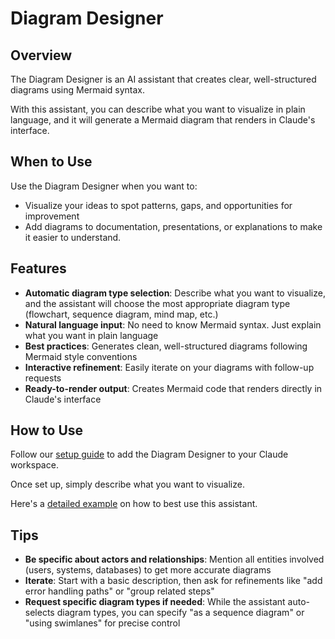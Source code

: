 # Diagram Designer

## Overview

The Diagram Designer is an AI assistant that creates clear, well-structured diagrams using Mermaid syntax.

With this assistant, you can describe what you want to visualize in plain language, and it will generate a Mermaid diagram that renders in Claude's interface.

## When to Use

Use the Diagram Designer when you want to:
- Visualize your ideas to spot patterns, gaps, and opportunities for improvement
- Add diagrams to documentation, presentations, or explanations to make it easier to understand.

## Features
- **Automatic diagram type selection**: Describe what you want to visualize, and the assistant will choose the most appropriate diagram type (flowchart, sequence diagram, mind map, etc.)
- **Natural language input**: No need to know Mermaid syntax. Just explain what you want in plain language
- **Best practices**: Generates clean, well-structured diagrams following Mermaid style conventions
- **Interactive refinement**: Easily iterate on your diagrams with follow-up requests
- **Ready-to-render output**: Creates Mermaid code that renders directly in Claude's interface

## How to Use

Follow our [setup guide](../../docs/setup-guide.md) to add the Diagram Designer to your Claude workspace.

Once set up, simply describe what you want to visualize.

Here's a [detailed example](examples.xml) on how to best use this assistant.

## Tips

- **Be specific about actors and relationships**: Mention all entities involved (users, systems, databases) to get more accurate diagrams
- **Iterate**: Start with a basic description, then ask for refinements like "add error handling paths" or "group related steps"
- **Request specific diagram types if needed**: While the assistant auto-selects diagram types, you can specify "as a sequence diagram" or "using swimlanes" for precise control